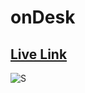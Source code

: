 # onDesk

## [Live Link](https://ondesk.herokuapp.com/#/)

![S](https://github.com/alexeysergeev-cm/onDesk/blob/main/app/assets/images/gif.gif)


